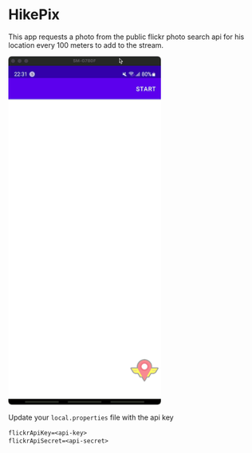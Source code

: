 # HikePix

This app requests a photo from the public flickr photo search api for his location every 100 meters to add to the stream.

<img src="gif/sample.gif" height="700">

Update your `local.properties` file with the api key

    flickrApiKey=<api-key>  
    flickrApiSecret=<api-secret>
